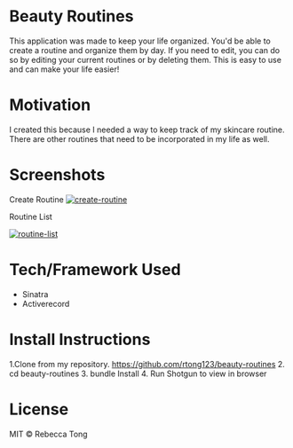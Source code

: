 # Beauty Routines

This application was made to keep your life organized. You'd be able to create a routine and organize them by day. If you need to edit, you can do so by editing your current routines or by deleting them. This is easy to use and can make your life easier!

# Motivation 

I created this because I needed a way to keep track of my skincare routine. There are other routines that need to be incorporated in my life as well. 

# Screenshots

Create Routine 
<a href="https://ibb.co/N1rXPww"><img src="https://i.ibb.co/s5ChGLL/create-routine.png" alt="create-routine" border="0"></a>

Routine List

<a href="https://ibb.co/4f4m1kN"><img src="https://i.ibb.co/QcYbD0m/routine-list.png" alt="routine-list" border="0"></a>

# Tech/Framework Used
- Sinatra
- Activerecord 

# Install Instructions
  1.Clone from my repository. https://github.com/rtong123/beauty-routines
  2. cd beauty-routines
  3. bundle Install
  4. Run Shotgun to view in browser

# License 
MIT © Rebecca Tong

